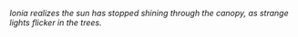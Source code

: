 *Ionia realizes the sun has stopped shining through the canopy, as strange lights flicker in the trees.*